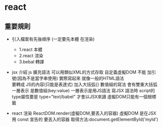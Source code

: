 # react
## 重要規則
- 引入檔案有先後順序 (一定要先本體 在渲染)
  - 1.react 本體
  - 2.react 渲染
  - 3.bebal 轉譯
  
- jsx 介紹
js 擴充語法 可以用類似XML的方式存取
自定義虛擬DOM 不能 加引號(因為不是當字串使用)
實際寫起來 就像一般的HTML語法  
要轉成 JS的內容(只能是表達式) 加入大括弧{}
數值組的寫法 會有雙重大括弧 一層表示 是數值組(key:value) 一層表示是用JS語法
寫JSX 語法時 script的type屬性要是 type="text/babel"
才會以JSX來讀
虛擬DOM只能有一個根標籤

- react 渲染
ReactDOM.render(虛擬DOM,要丟入的容器)
虛擬DOM 是在JSX用 const 宣告的
要丟入的容器 取得方法:document.getElementById('myId')



